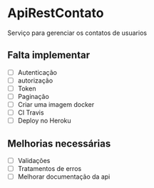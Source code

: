 # ApiRestContato
Serviço para gerenciar os contatos de usuarios


## Falta implementar
- [ ] Autenticação
- [ ] autorização
- [ ] Token
- [ ] Paginação
- [ ] Criar uma imagem docker
- [ ] CI Travis
- [ ] Deploy no Heroku

## Melhorias necessárias
- [ ] Validações
- [ ] Tratamentos de erros
- [ ] Melhorar documentação da api
